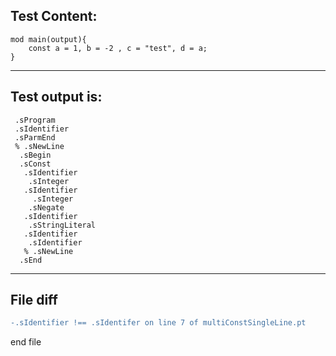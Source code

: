 
Test Content: 
-------------------------
```
mod main(output){
    const a = 1, b = -2 , c = "test", d = a;
}
```
------------------------
Test output is: 
-------------------------
```
 .sProgram
 .sIdentifier
 .sParmEnd
 % .sNewLine
  .sBegin
  .sConst
   .sIdentifier
    .sInteger
   .sIdentifier
     .sInteger
    .sNegate
   .sIdentifier
    .sStringLiteral
   .sIdentifier
    .sIdentifier
   % .sNewLine
  .sEnd

```
------------------------

File diff
-------------------------
```diff
-.sIdentifier !== .sIdentifer on line 7 of multiConstSingleLine.pt

```
end file

